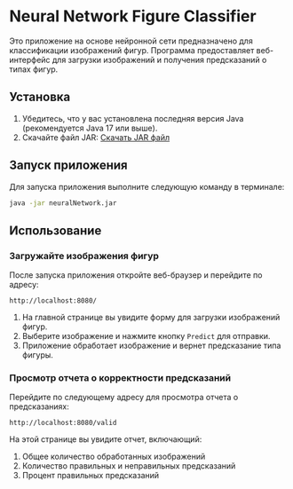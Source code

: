 # Neural Network Figure Classifier

Это приложение на основе нейронной сети предназначено для классификации изображений фигур. Программа предоставляет веб-интерфейс для загрузки изображений и получения предсказаний о типах фигур.

## Установка

1. Убедитесь, что у вас установлена последняя версия Java (рекомендуется Java 17 или выше).
2. Скачайте файл JAR: [Скачать JAR файл](https://github.com/RTsolispaick/NeuralNetwork/raw/refs/heads/main/neuralNetwork.jar)

## Запуск приложения

Для запуска приложения выполните следующую команду в терминале:

```bash
java -jar neuralNetwork.jar
```

## Использование 

### Загружайте изображения фигур

После запуска приложения откройте веб-браузер и перейдите по адресу:

```url
http://localhost:8080/
```

1. На главной странице вы увидите форму для загрузки изображений фигур. 
2. Выберите изображение и нажмите кнопку `Predict` для отправки. 
3. Приложение обработает изображение и вернет предсказание типа фигуры.

### Просмотр отчета о корректности предсказаний

Перейдите по следующему адресу для просмотра отчета о предсказаниях:

```url
http://localhost:8080/valid
```
На этой странице вы увидите отчет, включающий:

1. Общее количество обработанных изображений 
2. Количество правильных и неправильных предсказаний 
3. Процент правильных предсказаний
